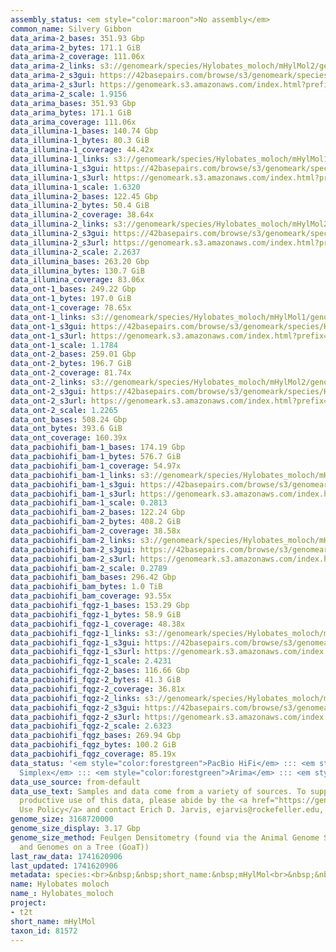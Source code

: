 ```yaml
---
assembly_status: <em style="color:maroon">No assembly</em>
common_name: Silvery Gibbon
data_arima-2_bases: 351.93 Gbp
data_arima-2_bytes: 171.1 GiB
data_arima-2_coverage: 111.06x
data_arima-2_links: s3://genomeark/species/Hylobates_moloch/mHylMol2/genomic_data/arima/<br>
data_arima-2_s3gui: https://42basepairs.com/browse/s3/genomeark/species/Hylobates_moloch/mHylMol2/genomic_data/arima/
data_arima-2_s3url: https://genomeark.s3.amazonaws.com/index.html?prefix=species/Hylobates_moloch/mHylMol2/genomic_data/arima/
data_arima-2_scale: 1.9156
data_arima_bases: 351.93 Gbp
data_arima_bytes: 171.1 GiB
data_arima_coverage: 111.06x
data_illumina-1_bases: 140.74 Gbp
data_illumina-1_bytes: 80.3 GiB
data_illumina-1_coverage: 44.42x
data_illumina-1_links: s3://genomeark/species/Hylobates_moloch/mHylMol1/genomic_data/illumina/<br>
data_illumina-1_s3gui: https://42basepairs.com/browse/s3/genomeark/species/Hylobates_moloch/mHylMol1/genomic_data/illumina/
data_illumina-1_s3url: https://genomeark.s3.amazonaws.com/index.html?prefix=species/Hylobates_moloch/mHylMol1/genomic_data/illumina/
data_illumina-1_scale: 1.6320
data_illumina-2_bases: 122.45 Gbp
data_illumina-2_bytes: 50.4 GiB
data_illumina-2_coverage: 38.64x
data_illumina-2_links: s3://genomeark/species/Hylobates_moloch/mHylMol2/genomic_data/illumina/<br>
data_illumina-2_s3gui: https://42basepairs.com/browse/s3/genomeark/species/Hylobates_moloch/mHylMol2/genomic_data/illumina/
data_illumina-2_s3url: https://genomeark.s3.amazonaws.com/index.html?prefix=species/Hylobates_moloch/mHylMol2/genomic_data/illumina/
data_illumina-2_scale: 2.2637
data_illumina_bases: 263.20 Gbp
data_illumina_bytes: 130.7 GiB
data_illumina_coverage: 83.06x
data_ont-1_bases: 249.22 Gbp
data_ont-1_bytes: 197.0 GiB
data_ont-1_coverage: 78.65x
data_ont-1_links: s3://genomeark/species/Hylobates_moloch/mHylMol1/genomic_data/ont/<br>
data_ont-1_s3gui: https://42basepairs.com/browse/s3/genomeark/species/Hylobates_moloch/mHylMol1/genomic_data/ont/
data_ont-1_s3url: https://genomeark.s3.amazonaws.com/index.html?prefix=species/Hylobates_moloch/mHylMol1/genomic_data/ont/
data_ont-1_scale: 1.1784
data_ont-2_bases: 259.01 Gbp
data_ont-2_bytes: 196.7 GiB
data_ont-2_coverage: 81.74x
data_ont-2_links: s3://genomeark/species/Hylobates_moloch/mHylMol2/genomic_data/ont/<br>
data_ont-2_s3gui: https://42basepairs.com/browse/s3/genomeark/species/Hylobates_moloch/mHylMol2/genomic_data/ont/
data_ont-2_s3url: https://genomeark.s3.amazonaws.com/index.html?prefix=species/Hylobates_moloch/mHylMol2/genomic_data/ont/
data_ont-2_scale: 1.2265
data_ont_bases: 508.24 Gbp
data_ont_bytes: 393.6 GiB
data_ont_coverage: 160.39x
data_pacbiohifi_bam-1_bases: 174.19 Gbp
data_pacbiohifi_bam-1_bytes: 576.7 GiB
data_pacbiohifi_bam-1_coverage: 54.97x
data_pacbiohifi_bam-1_links: s3://genomeark/species/Hylobates_moloch/mHylMol1/genomic_data/pacbio_hifi/<br>
data_pacbiohifi_bam-1_s3gui: https://42basepairs.com/browse/s3/genomeark/species/Hylobates_moloch/mHylMol1/genomic_data/pacbio_hifi/
data_pacbiohifi_bam-1_s3url: https://genomeark.s3.amazonaws.com/index.html?prefix=species/Hylobates_moloch/mHylMol1/genomic_data/pacbio_hifi/
data_pacbiohifi_bam-1_scale: 0.2813
data_pacbiohifi_bam-2_bases: 122.24 Gbp
data_pacbiohifi_bam-2_bytes: 408.2 GiB
data_pacbiohifi_bam-2_coverage: 38.58x
data_pacbiohifi_bam-2_links: s3://genomeark/species/Hylobates_moloch/mHylMol2/genomic_data/pacbio_hifi/<br>
data_pacbiohifi_bam-2_s3gui: https://42basepairs.com/browse/s3/genomeark/species/Hylobates_moloch/mHylMol2/genomic_data/pacbio_hifi/
data_pacbiohifi_bam-2_s3url: https://genomeark.s3.amazonaws.com/index.html?prefix=species/Hylobates_moloch/mHylMol2/genomic_data/pacbio_hifi/
data_pacbiohifi_bam-2_scale: 0.2789
data_pacbiohifi_bam_bases: 296.42 Gbp
data_pacbiohifi_bam_bytes: 1.0 TiB
data_pacbiohifi_bam_coverage: 93.55x
data_pacbiohifi_fqgz-1_bases: 153.29 Gbp
data_pacbiohifi_fqgz-1_bytes: 58.9 GiB
data_pacbiohifi_fqgz-1_coverage: 48.38x
data_pacbiohifi_fqgz-1_links: s3://genomeark/species/Hylobates_moloch/mHylMol1/genomic_data/pacbio_hifi/<br>
data_pacbiohifi_fqgz-1_s3gui: https://42basepairs.com/browse/s3/genomeark/species/Hylobates_moloch/mHylMol1/genomic_data/pacbio_hifi/
data_pacbiohifi_fqgz-1_s3url: https://genomeark.s3.amazonaws.com/index.html?prefix=species/Hylobates_moloch/mHylMol1/genomic_data/pacbio_hifi/
data_pacbiohifi_fqgz-1_scale: 2.4231
data_pacbiohifi_fqgz-2_bases: 116.66 Gbp
data_pacbiohifi_fqgz-2_bytes: 41.3 GiB
data_pacbiohifi_fqgz-2_coverage: 36.81x
data_pacbiohifi_fqgz-2_links: s3://genomeark/species/Hylobates_moloch/mHylMol2/genomic_data/pacbio_hifi/<br>
data_pacbiohifi_fqgz-2_s3gui: https://42basepairs.com/browse/s3/genomeark/species/Hylobates_moloch/mHylMol2/genomic_data/pacbio_hifi/
data_pacbiohifi_fqgz-2_s3url: https://genomeark.s3.amazonaws.com/index.html?prefix=species/Hylobates_moloch/mHylMol2/genomic_data/pacbio_hifi/
data_pacbiohifi_fqgz-2_scale: 2.6323
data_pacbiohifi_fqgz_bases: 269.94 Gbp
data_pacbiohifi_fqgz_bytes: 100.2 GiB
data_pacbiohifi_fqgz_coverage: 85.19x
data_status: '<em style="color:forestgreen">PacBio HiFi</em> ::: <em style="color:forestgreen">ONT
  Simplex</em> ::: <em style="color:forestgreen">Arima</em> ::: <em style="color:forestgreen">Illumina</em>'
data_use_source: from-default
data_use_text: Samples and data come from a variety of sources. To support fair and
  productive use of this data, please abide by the <a href="https://genome10k.soe.ucsc.edu/data-use-policies/">Data
  Use Policy</a> and contact Erich D. Jarvis, ejarvis@rockefeller.edu, with any questions.
genome_size: 3168720000
genome_size_display: 3.17 Gbp
genome_size_method: Feulgen Densitometry (found via the Animal Genome Size Database
  and Genomes on a Tree (GoaT))
last_raw_data: 1741620906
last_updated: 1741620906
metadata: species:<br>&nbsp;&nbsp;short_name:&nbsp;mHylMol<br>&nbsp;&nbsp;name:&nbsp;Hylobates&nbsp;moloch<br>&nbsp;&nbsp;taxon_id:&nbsp;81572<br>&nbsp;&nbsp;common_name:&nbsp;Silvery&nbsp;Gibbon<br>&nbsp;&nbsp;order:<br>&nbsp;&nbsp;&nbsp;&nbsp;name:&nbsp;Primates<br>&nbsp;&nbsp;family:<br>&nbsp;&nbsp;&nbsp;&nbsp;name:&nbsp;Hylobatidae<br>&nbsp;&nbsp;individuals:<br>&nbsp;&nbsp;-<br>&nbsp;&nbsp;&nbsp;&nbsp;short_name:&nbsp;mHylMol1<br>&nbsp;&nbsp;&nbsp;&nbsp;name:&nbsp;Lionel<br>&nbsp;&nbsp;&nbsp;&nbsp;biosample_id:&nbsp;SAMN12851060<br>&nbsp;&nbsp;&nbsp;&nbsp;alt_ids:<br>&nbsp;&nbsp;&nbsp;&nbsp;-&nbsp;HMO894&nbsp;(ISIS#)<br>&nbsp;&nbsp;&nbsp;&nbsp;sex:&nbsp;male<br>&nbsp;&nbsp;&nbsp;&nbsp;birth_date:&nbsp;6&nbsp;November&nbsp;2001<br>&nbsp;&nbsp;&nbsp;&nbsp;birth_location:&nbsp;Gibbon&nbsp;Conservation&nbsp;Center,&nbsp;Santa&nbsp;Clarita,&nbsp;California,&nbsp;USA<br>&nbsp;&nbsp;&nbsp;&nbsp;birth_type:&nbsp;Captive&nbsp;born<br>&nbsp;&nbsp;&nbsp;&nbsp;mother:&nbsp;mHylMol2<br>&nbsp;&nbsp;&nbsp;&nbsp;father:&nbsp;null<br>&nbsp;&nbsp;&nbsp;&nbsp;description:&nbsp;><br>&nbsp;&nbsp;&nbsp;&nbsp;&nbsp;&nbsp;Lionel&nbsp;is&nbsp;a&nbsp;male&nbsp;silvery&nbsp;or&nbsp;Javan&nbsp;gibbon&nbsp;born&nbsp;in&nbsp;the&nbsp;Gibbon&nbsp;Conservation<br>&nbsp;&nbsp;&nbsp;&nbsp;&nbsp;&nbsp;Center,&nbsp;and&nbsp;his&nbsp;genome&nbsp;is&nbsp;being&nbsp;sequenced&nbsp;as&nbsp;part&nbsp;of&nbsp;a&nbsp;T2T&nbsp;effort.<br>&nbsp;&nbsp;&nbsp;&nbsp;&nbsp;&nbsp;Lionel's&nbsp;parents&nbsp;are&nbsp;Shelby&nbsp;(father)&nbsp;and&nbsp;Chloe&nbsp;(mother;&nbsp;mHylMol2;<br>&nbsp;&nbsp;&nbsp;&nbsp;&nbsp;&nbsp;ISIS#&nbsp;HMO803).<br>&nbsp;&nbsp;&nbsp;&nbsp;provider:&nbsp;Lucia&nbsp;Carbone,&nbsp;Oregon&nbsp;Health&nbsp;&&nbsp;Science&nbsp;University<br>&nbsp;&nbsp;&nbsp;&nbsp;samples:<br>&nbsp;&nbsp;&nbsp;&nbsp;-<br>&nbsp;&nbsp;&nbsp;&nbsp;&nbsp;&nbsp;sample_id:&nbsp;mHylMol1.lcl1<br>&nbsp;&nbsp;&nbsp;&nbsp;&nbsp;&nbsp;sample_type:&nbsp;cell&nbsp;culture<br>&nbsp;&nbsp;&nbsp;&nbsp;&nbsp;&nbsp;tissue:&nbsp;null<br>&nbsp;&nbsp;&nbsp;&nbsp;&nbsp;&nbsp;isolation_source:&nbsp;EBV-transformed&nbsp;lymphoblastoid&nbsp;cell&nbsp;line<br>&nbsp;&nbsp;&nbsp;&nbsp;&nbsp;&nbsp;age:&nbsp;7&nbsp;years<br>&nbsp;&nbsp;&nbsp;&nbsp;&nbsp;&nbsp;sample_biosample_id:&nbsp;SAMN12851060<br>&nbsp;&nbsp;&nbsp;&nbsp;&nbsp;&nbsp;collection_date:&nbsp;null<br>&nbsp;&nbsp;&nbsp;&nbsp;&nbsp;&nbsp;provider:&nbsp;Lucia&nbsp;Carbone,&nbsp;Oregon&nbsp;Health&nbsp;&&nbsp;Science&nbsp;University<br>&nbsp;&nbsp;&nbsp;&nbsp;project:&nbsp;[&nbsp;t2t&nbsp;]<br>&nbsp;&nbsp;-<br>&nbsp;&nbsp;&nbsp;&nbsp;short_name:&nbsp;mHylMol2<br>&nbsp;&nbsp;&nbsp;&nbsp;name:&nbsp;Chloe<br>&nbsp;&nbsp;&nbsp;&nbsp;biosample_id:&nbsp;null<br>&nbsp;&nbsp;&nbsp;&nbsp;alt_ids:<br>&nbsp;&nbsp;&nbsp;&nbsp;-&nbsp;HMO803&nbsp;(ISIS#)<br>&nbsp;&nbsp;&nbsp;&nbsp;-&nbsp;910114&nbsp;(Winnipeg&nbsp;local&nbsp;ID)<br>&nbsp;&nbsp;&nbsp;&nbsp;sex:&nbsp;female<br>&nbsp;&nbsp;&nbsp;&nbsp;birth_date:&nbsp;24&nbsp;February&nbsp;1990<br>&nbsp;&nbsp;&nbsp;&nbsp;birth_location:&nbsp;Assiniboine&nbsp;Park&nbsp;Zoo,&nbsp;Winnipeg,&nbsp;Manitoba,&nbsp;Canada<br>&nbsp;&nbsp;&nbsp;&nbsp;birth_type:&nbsp;Captive&nbsp;born<br>&nbsp;&nbsp;&nbsp;&nbsp;mother:&nbsp;null<br>&nbsp;&nbsp;&nbsp;&nbsp;father:&nbsp;null<br>&nbsp;&nbsp;&nbsp;&nbsp;description:&nbsp;><br>&nbsp;&nbsp;&nbsp;&nbsp;&nbsp;&nbsp;Chloe&nbsp;is&nbsp;a&nbsp;female&nbsp;silvery&nbsp;or&nbsp;Javan&nbsp;gibbon&nbsp;born&nbsp;in&nbsp;the&nbsp;Assiniboine&nbsp;Park<br>&nbsp;&nbsp;&nbsp;&nbsp;&nbsp;&nbsp;Zoo,&nbsp;and&nbsp;the&nbsp;genome&nbsp;of&nbsp;her&nbsp;male&nbsp;child&nbsp;(Lionel;&nbsp;mHylMol1;&nbsp;ISIS#&nbsp;HMO894)&nbsp;is<br>&nbsp;&nbsp;&nbsp;&nbsp;&nbsp;&nbsp;being&nbsp;sequenced&nbsp;as&nbsp;part&nbsp;of&nbsp;a&nbsp;T2T&nbsp;effort.&nbsp;Chloe's&nbsp;parents&nbsp;are&nbsp;Billy&nbsp;J<br>&nbsp;&nbsp;&nbsp;&nbsp;&nbsp;&nbsp;(father)&nbsp;and&nbsp;Bobbie-Jean&nbsp;(mother).<br>&nbsp;&nbsp;&nbsp;&nbsp;provider:&nbsp;Lucia&nbsp;Carbone,&nbsp;Oregon&nbsp;Health&nbsp;&&nbsp;Science&nbsp;University<br>&nbsp;&nbsp;&nbsp;&nbsp;samples:&nbsp;null<br>&nbsp;&nbsp;&nbsp;&nbsp;project:&nbsp;null<br>&nbsp;&nbsp;genome_size:&nbsp;3168720000<br>&nbsp;&nbsp;genome_size_method:&nbsp;Feulgen&nbsp;Densitometry&nbsp;(found&nbsp;via&nbsp;the&nbsp;Animal&nbsp;Genome&nbsp;Size&nbsp;Database&nbsp;and&nbsp;Genomes&nbsp;on&nbsp;a&nbsp;Tree&nbsp;(GoaT))<br>&nbsp;&nbsp;project:&nbsp;[&nbsp;t2t&nbsp;]<br>
name: Hylobates moloch
name_: Hylobates_moloch
project:
- t2t
short_name: mHylMol
taxon_id: 81572
---
```

